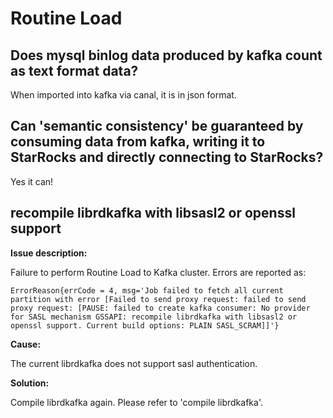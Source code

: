 # Routine Load

## Does mysql binlog data produced by kafka count as text format data?

When imported into kafka via canal, it is in json format.

## Can 'semantic consistency' be guaranteed by consuming data from kafka, writing it to StarRocks and directly connecting to StarRocks?

Yes it can!

## recompile librdkafka with libsasl2 or openssl support

**Issue description:**

Failure to perform Routine Load to Kafka cluster. Errors are reported as:

```plain text
ErrorReason{errCode = 4, msg='Job failed to fetch all current partition with error [Failed to send proxy request: failed to send proxy request: [PAUSE: failed to create kafka consumer: No provider for SASL mechanism GSSAPI: recompile librdkafka with libsasl2 or openssl support. Current build options: PLAIN SASL_SCRAM]]'}
```

**Cause:**

The current librdkafka does not support sasl authentication.

**Solution:**

Compile librdkafka again. Please refer to 'compile librdkafka'.
